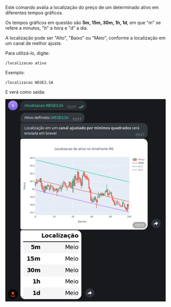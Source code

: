 Este comando avalia a localização do preço 
de um determinado ativo em diferentes tempos gráficos. 

Os tempos gráficos em questão são **5m, 15m, 30m, 1h, 1d**, em 
que "m" se refere a minutos, "h" a hora e "d" a dia.

A localização pode ser "Alto", "Baixo" ou "Meio", 
conforme a localização em um canal de melhor ajuste.

Para utilizá-lo, digite: 

```console
/localizacao ativo
```

Exemplo: 

```console
/localizacao WEGE3.SA
```

E verá como saída: 

![](/img/localizacao.png)